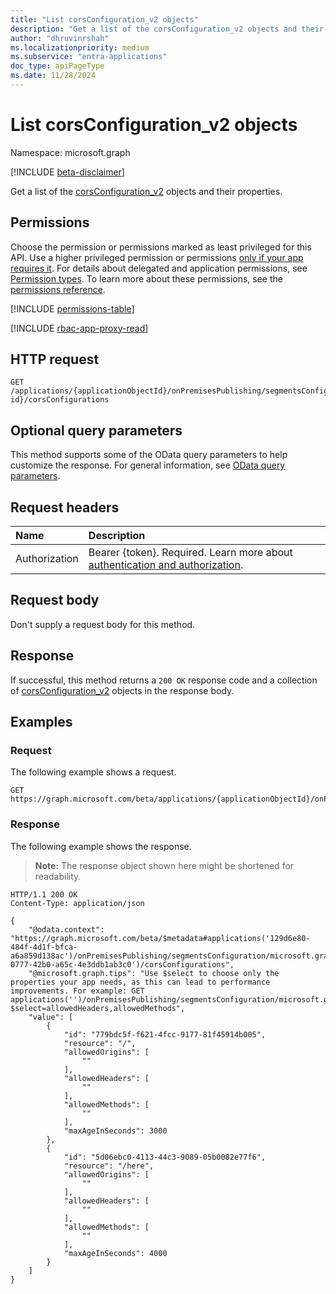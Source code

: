 ```yaml
---
title: "List corsConfiguration_v2 objects"
description: "Get a list of the corsConfiguration_v2 objects and their properties."
author: "dhruvinrshah"
ms.localizationpriority: medium
ms.subservice: "entra-applications"
doc_type: apiPageType
ms.date: 11/28/2024
---
```


# List corsConfiguration_v2 objects

Namespace: microsoft.graph

[!INCLUDE [beta-disclaimer](../../includes/beta-disclaimer.md)]

Get a list of the [corsConfiguration_v2](../resources/corsconfiguration_v2.md) objects and their properties.

## Permissions

Choose the permission or permissions marked as least privileged for this API. Use a higher privileged permission or permissions [only if your app requires it](/graph/permissions-overview#best-practices-for-using-microsoft-graph-permissions). For details about delegated and application permissions, see [Permission types](/graph/permissions-overview#permission-types). To learn more about these permissions, see the [permissions reference](/graph/permissions-reference).

<!-- {
  "blockType": "permissions",
  "name": "webapplicationsegment-list-corsconfigurations-permissions"
}
-->
[!INCLUDE [permissions-table](../includes/permissions/webapplicationsegment-list-corsconfigurations-permissions.md)]

[!INCLUDE [rbac-app-proxy-read](../includes/rbac-for-apis/rbac-app-proxy-read.md)]

## HTTP request

<!-- {
  "blockType": "ignored"
}
-->
``` http
GET /applications/{applicationObjectId}/onPremisesPublishing/segmentsConfiguration/microsoft.graph.webSegmentConfiguration/applicationSegments/{webApplicationSegment-id}/corsConfigurations
```

## Optional query parameters

This method supports some of the OData query parameters to help customize the response. For general information, see [OData query parameters](/graph/query-parameters).

## Request headers

|Name|Description|
|:---|:---|
|Authorization|Bearer {token}. Required. Learn more about [authentication and authorization](/graph/auth/auth-concepts).|

## Request body

Don't supply a request body for this method.

## Response

If successful, this method returns a `200 OK` response code and a collection of [corsConfiguration_v2](../resources/corsconfiguration_v2.md) objects in the response body.

## Examples

### Request

The following example shows a request.
<!-- {
  "blockType": "request",
  "name": "list_corsconfiguration_v2"
}
-->
``` http
GET https://graph.microsoft.com/beta/applications/{applicationObjectId}/onPremisesPublishing/segmentsConfiguration/microsoft.graph.webSegmentConfiguration/applicationSegments/{segmentId}/corsConfigurations
```


### Response

The following example shows the response.
>**Note:** The response object shown here might be shortened for readability.
<!-- {
  "blockType": "response",
  "truncated": true,
  "@odata.type": "Collection(microsoft.graph.corsConfiguration_v2)"
}
-->
``` http
HTTP/1.1 200 OK
Content-Type: application/json

{
    "@odata.context": "https://graph.microsoft.com/beta/$metadata#applications('129d6e80-484f-4d1f-bfca-a6a859d138ac')/onPremisesPublishing/segmentsConfiguration/microsoft.graph.webSegmentConfiguration/applicationSegments('209efffb-0777-42b0-a65c-4e3ddb1ab3c0')/corsConfigurations",
    "@microsoft.graph.tips": "Use $select to choose only the properties your app needs, as this can lead to performance improvements. For example: GET applications('')/onPremisesPublishing/segmentsConfiguration/microsoft.graph.webSegmentConfiguration/applicationSegments('')/corsConfigurations?$select=allowedHeaders,allowedMethods",
    "value": [
        {
            "id": "779bdc5f-f621-4fcc-9177-81f45914b005",
            "resource": "/",
            "allowedOrigins": [
                ""
            ],
            "allowedHeaders": [
                ""
            ],
            "allowedMethods": [
                ""
            ],
            "maxAgeInSeconds": 3000
        },
        {
            "id": "5d06ebc0-4113-44c3-9089-05b0082e77f6",
            "resource": "/here",
            "allowedOrigins": [
                ""
            ],
            "allowedHeaders": [
                ""
            ],
            "allowedMethods": [
                ""
            ],
            "maxAgeInSeconds": 4000
        }
    ]
}
```

<!--
{
  "type": "#page.annotation",
  "description": "List corsConfiguration_v2 objects",
  "keywords": "",
  "section": "documentation",
  "tocPath": "",
  "suppressions": [
    "
      Error: microsoft.graph.microsoft.graph/applications:
        /applications/{var}/onPremisesPublishing/segmentsConfiguration/microsoft.graph.webSegmentConfiguration/applicationSegments/{var}/corsConfigurations
        Uri path requires navigating into unknown object hierarchy: missing property 'microsoft.graph.webSegmentConfiguration' on 'segmentConfiguration'. Possible issues:
        1) Doc bug where 'microsoft.graph.webSegmentConfiguration' isn't defined on the resource.
        2) Doc bug where 'microsoft.graph.webSegmentConfiguration' is an example key and should instead be replaced with a placeholder like {item-id} or declared in the sampleKeys annotation.
        3) Doc bug where 'segmentConfiguration' is supposed to be an entity type, but is being treated as a complex because it (and its ancestors) are missing the keyProperty annotation.
    "
  ]
}
-->

